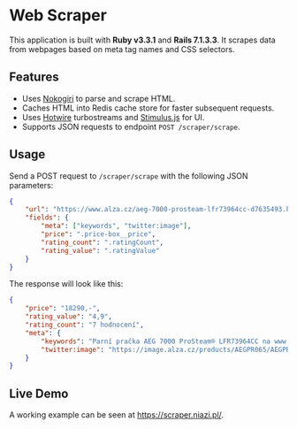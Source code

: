 # Web Scraper

This application is built with **Ruby v3.3.1** and **Rails 7.1.3.3**. It scrapes data from webpages based on meta tag names and CSS selectors.

## Features

- Uses [Nokogiri](https://nokogiri.org/) to parse and scrape HTML.
- Caches HTML into Redis cache store for faster subsequent requests.
- Uses [Hotwire](https://hotwire.dev/) turbostreams and [Stimulus.js](https://stimulus.hotwire.dev/) for UI.
- Supports JSON requests to endpoint `POST /scraper/scrape`.

## Usage

Send a POST request to `/scraper/scrape` with the following JSON parameters:

```json
{
    "url": "https://www.alza.cz/aeg-7000-prosteam-lfr73964cc-d7635493.htm",
    "fields": {
        "meta": ["keywords", "twitter:image"],
        "price": ".price-box__price",
        "rating_count": ".ratingCount",
        "rating_value": ".ratingValue"
    }
}
```

The response will look like this:

```json
{
    "price": "18290,-",
    "rating_value": "4,9",
    "rating_count": "7 hodnocení",
    "meta": {
        "keywords": "Parní pračka AEG 7000 ProSteam® LFR73964CC na www.alza.cz. ✅ Bezpečný nákup. ✅ Veškeré informace o produktu. ✅ Vhodné příslušenství. ✅ Hodnocení a recenze AEG...",
        "twitter:image": "https://image.alza.cz/products/AEGPR065/AEGPR065.jpg?width=360&height=360"
    }
}
```

## Live Demo

A working example can be seen at https://scraper.niazi.pl/.

